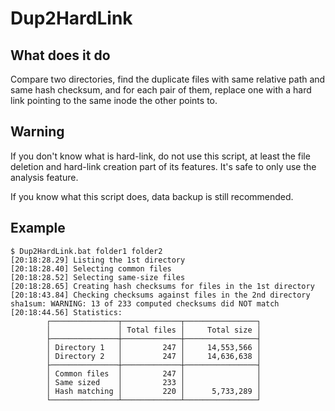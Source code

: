 # Dup2HardLink

## What does it do

Compare two directories, find the duplicate files with same relative path and
same hash checksum, and for each pair of them, replace one with a hard link
pointing to the same inode the other points to.

## Warning

If you don't know what is hard-link, do not use this script, at least the file deletion and hard-link creation part of its features. It's safe to only use the analysis feature.

If you know what this script does, data backup is still recommended.

## Example

```console
$ Dup2HardLink.bat folder1 folder2
[20:18:28.29] Listing the 1st directory
[20:18:28.40] Selecting common files
[20:18:28.52] Selecting same-size files
[20:18:28.65] Creating hash checksums for files in the 1st directory
[20:18:43.84] Checking checksums against files in the 2nd directory
sha1sum: WARNING: 13 of 233 computed checksums did NOT match
[20:18:44.56] Statistics:
        ┌───────────────┬─────────────┬────────────────┐
        │               │ Total files │     Total size │
        ├───────────────┼─────────────┼────────────────┤
        │ Directory 1   │         247 │     14,553,566 │
        │ Directory 2   │         247 │     14,636,638 │
        ├───────────────┼─────────────┼────────────────┤
        │ Common files  │         247 │                │
        │ Same sized    │         233 │                │
        │ Hash matching │         220 │      5,733,289 │
        └───────────────┴─────────────┴────────────────┘
```
